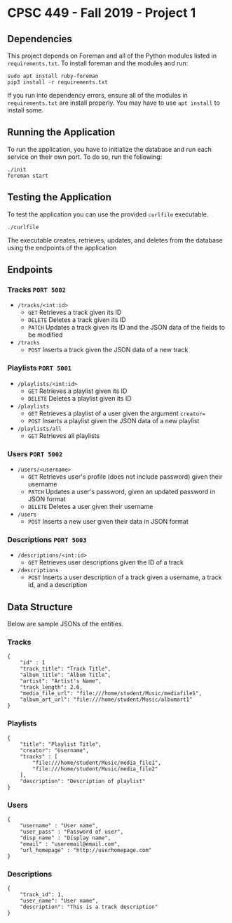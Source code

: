 # CPSC 449 - Fall 2019 - Project 1

## Dependencies
This project depends on Foreman and all of the Python modules listed in `requirements.txt`. To install foreman and the modules and run:

```
sudo apt install ruby-foreman
pip3 install -r requirements.txt
```

If you run into dependency errors, ensure all of the modules in `requirements.txt` are install properly. You may have to use `apt install` to install some.

## Running the Application
To run the application, you have to initialize the database and run each service on their own port. To do so, run the following:

```
./init
foreman start
```

## Testing the Application
To test the application you can use the provided `curlfile` executable.
```
./curlfile
```
The executable creates, retrieves, updates, and deletes from the database using the endpoints of the application

## Endpoints
### Tracks `PORT 5002`
- `/tracks/<int:id>`
    - `GET` Retrieves a track given its ID
    - `DELETE` Deletes a track given its ID
    - `PATCH` Updates a track given its ID and the JSON data of the fields to be modified
- `/tracks`
    - `POST` Inserts a track given the JSON data of a new track

### Playlists `PORT 5001`
- `/playlists/<int:id>`
    - `GET` Retrieves a playlist given its ID
    - `DELETE` Deletes a playlist given its ID
- `/playlists`
    - `GET` Retrieves a playlist of a user given the argument `creator=`
    - `POST` Inserts a playlist given the JSON data of a new playlist
- `/playlists/all`
    - `GET` Retrieves all playlists

### Users `PORT 5002`
- `/users/<username>`
    - `GET` Retrieves user's profile (does not include password) given their username
    - `PATCH` Updates a user's password, given an updated password in JSON format
    - `DELETE` Deletes a user given their username
- `/users`
    - `POST` Inserts a new user given their data in JSON format

### Descriptions `PORT 5003`
- `/descriptions/<int:id>`
    - `GET` Retrieves user descriptions given the ID of a track
- `/descriptions`
    - `POST` Inserts a user description of a track given a username, a track id, and a description

## Data Structure
Below are sample JSONs of the entities.
### Tracks
```
{
    "id" : 1
    "track_title": "Track Title",
    "album_title": "Album Title",
    "artist": "Artist's Name",
    "track_length": 2.6,
    "media_file_url": "file:///home/student/Music/mediafile1",
    "album_art_url": "file:///home/student/Music/albumart1"
}
```
### Playlists
```
{
    "title": "Playlist Title",
    "creator": "Username",
    "tracks" : [
        "file:///home/student/Music/media_file1",
        "file:///home/student/Music/media_file2"
    ],
    "description": "Description of playlist"
}
```
### Users
```
{
    "username" : "User name",
    "user_pass" : "Password of user",
    "disp_name" : "Display name",
    "email" : "useremail@email.com",
    "url_homepage" : "http://userhomepage.com"
}
```
### Descriptions
```
{
    "track_id": 1,
    "user_name": "User name",
    "description": "This is a track description"
}
```
